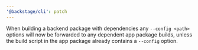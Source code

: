 ```yaml
---
'@backstage/cli': patch
---
```


When building a backend package with dependencies any `--config <path>` options will now be forwarded to any dependent app package builds, unless the build script in the app package already contains a `--config` option.
